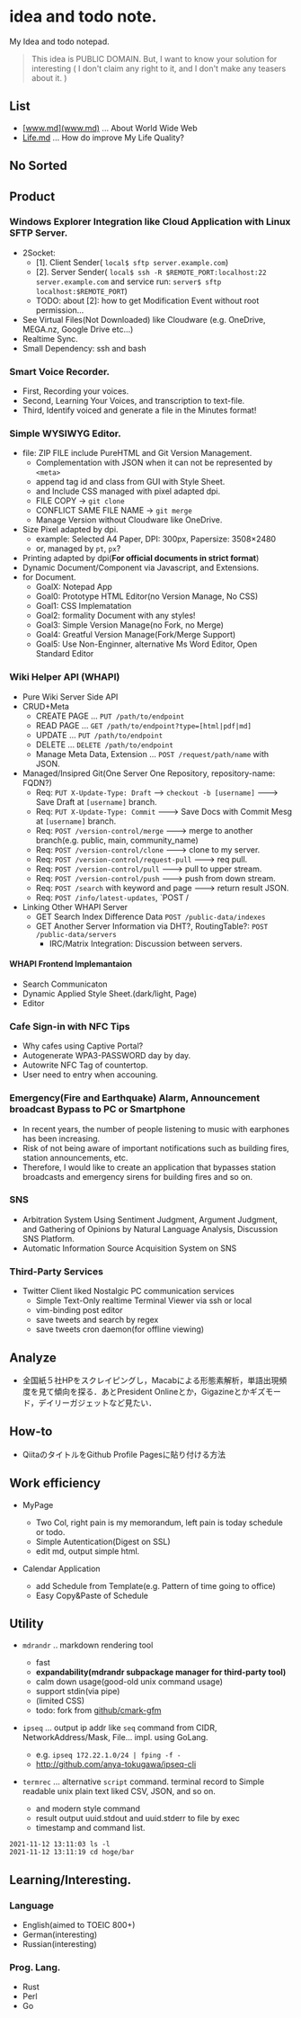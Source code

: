 # idea and todo note.
My Idea and todo notepad.

> This idea is PUBLIC DOMAIN.
> But, I want to know your solution for interesting
> ( I don't claim any right to it, and I don't make any teasers about it. )

## List

- [www.md](www.md) ... About World Wide Web
- [Life.md](Life.md) ... How do improve My Life Quality?


## No Sorted

## Product

### Windows Explorer Integration like Cloud Application with Linux SFTP Server.
  
  - 2Socket:
    - [1]. Client Sender( `local$ sftp server.example.com`)
    - [2]. Server Sender( `local$ ssh -R $REMOTE_PORT:localhost:22 server.example.com` and service run: `server$ sftp localhost:$REMOTE_PORT`)
    - TODO: about [2]: how to get Modification Event without root permission...
  - See Virtual Files(Not Downloaded) like Cloudware (e.g. OneDrive, MEGA.nz, Google Drive etc...)
  - Realtime Sync.
  - Small Dependency: ssh and bash

### Smart Voice Recorder.
  
  - First, Recording your voices.
  - Second, Learning Your Voices, and transcription to text-file.
  - Third, Identify voiced and generate a file in the Minutes format!

### Simple WYSIWYG Editor.
  
  - file: ZIP FILE include PureHTML and Git Version Management.
    - Complementation with JSON when it can not be represented by `<meta>`
    - append tag id and class from GUI with Style Sheet.
    - and Include CSS managed with pixel adapted dpi.
    - FILE COPY -> `git clone`
    - CONFLICT SAME FILE NAME -> `git merge`
    - Manage Version without Cloudware like OneDrive.
  - Size Pixel adapted by dpi.
    - example: Selected A4 Paper, DPI: 300px, Papersize: 3508×2480
    - or, managed by `pt`, `px`?
  - Printing adapted by dpi(**For official documents in strict format**)
  - Dynamic Document/Component via Javascript, and Extensions.
  - for Document.
    - GoalX: Notepad App
    - Goal0: Prototype HTML Editor(no Version Manage, No CSS)
    - Goal1: CSS Implematation
    - Goal2: formality Document with any styles!
    - Goal3: Simple Version Manage(no Fork, no Merge)
    - Goal4: Greatful Version Manage(Fork/Merge Support)
    - Goal5: Use Non-Enginner, alternative Ms Word Editor, Open Standard Editor

### Wiki Helper API (WHAPI)
  
  - Pure Wiki Server Side API
  - CRUD+Meta
    - CREATE PAGE ... `PUT /path/to/endpoint`
    - READ PAGE ... `GET /path/to/endpoint?type=[html|pdf|md]`
    - UPDATE ... `PUT /path/to/endpoint`
    - DELETE ... `DELETE /path/to/endpoint`
    - Manage Meta Data, Extension ... `POST /request/path/name` with JSON.
  - Managed/Insipred Git(One Server One Repository, repository-name: FQDN?)
    - Req: `PUT X-Update-Type: Draft` --> `checkout -b [username]` ---> Save Draft at `[username]` branch.
    - Req: `PUT X-Update-Type: Commit` ---> Save Docs with Commit Mesg at `[username]` branch.
    - Req: `POST /version-control/merge` ---> merge to another branch(e.g. public, main, community_name)
    - Req: `POST /version-control/clone` ---> clone to my server.
    - Req: `POST /version-control/request-pull` ---> req pull.
    - Req: `POST /version-control/pull` ---> pull to upper stream.
    - Req: `POST /version-control/push` ---> push from down stream.
    - Req: `POST /search` with keyword and page ---> return result JSON.
    - Req: `POST /info/latest-updates`, `POST /
  - Linking Other WHAPI Server
    - GET Search Index Difference Data `POST /public-data/indexes`
    - GET Another Server Information via DHT?, RoutingTable?:  `POST /public-data/servers`
      - IRC/Matrix Integration: Discussion between servers.

#### WHAPI Frontend Implemantaion
  
  - Search Communicaton
  - Dynamic Applied Style Sheet.(dark/light, Page)
  - Editor

### Cafe Sign-in with NFC Tips
  
  - Why cafes using Captive Portal?
  - Autogenerate WPA3-PASSWORD day by day.
  - Autowrite NFC Tag of countertop.
  - User need to entry when accouning.

### Emergency(Fire and Earthquake) Alarm, Announcement broadcast Bypass to PC or Smartphone
  
  - In recent years, the number of people listening to music with earphones has been increasing.
  - Risk of not being aware of important notifications such as building fires, station announcements, etc.
  - Therefore, I would like to create an application that bypasses station broadcasts and emergency sirens for building fires and so on.


### SNS

- Arbitration System Using Sentiment Judgment, Argument Judgment, and Gathering of Opinions by Natural Language Analysis, Discussion SNS Platform.
- Automatic Information Source Acquisition System on SNS

### Third-Party Services

- Twitter Client liked Nostalgic PC communication services
  - Simple Text-Only realtime Terminal Viewer via ssh or local
  - vim-binding post editor
  - save tweets and search by regex
  - save tweets cron daemon(for offline viewing)

## Analyze

- 全国紙５社HPをスクレイピングし，Macabによる形態素解析，単語出現頻度を見て傾向を探る．あとPresident Onlineとか，Gigazineとかギズモード，デイリーガジェットなど見たい．

## How-to

- QiitaのタイトルをGithub Profile Pagesに貼り付ける方法

## Work efficiency

- MyPage
  - Two Col, right pain is my memorandum, left pain is today schedule or todo.
  - Simple Autentication(Digest on SSL)
  - edit md, output simple html.
  
- Calendar Application
  - add Schedule from Template(e.g. Pattern of time going to office)
  - Easy Copy&Paste of Schedule


## Utility

- `mdrandr` .. markdown rendering tool
  - fast
  - **expandability(mdrandr subpackage manager for third-party tool)**
  - calm down usage(good-old unix command usage)
  - support stdin(via pipe)
  - (limited CSS)
  - todo: fork from [github/cmark-gfm](https://github.com/github/cmark-gfm)

- `ipseq` ... output ip addr like `seq` command from CIDR, NetworkAddress/Mask, File... impl. using GoLang.
  - e.g. `ipseq 172.22.1.0/24 | fping -f -` 
  - http://github.com/anya-tokugawa/ipseq-cli

- `termrec` ... alternative `script` command. terminal record to Simple readable unix plain text liked CSV, JSON, and so on.
  - and modern style command
  - result output uuid.stdout and uuid.stderr to file by exec
  - timestamp and command list.
 
 ```
 2021-11-12 13:11:03 ls -l
 2021-11-12 13:11:19 cd hoge/bar
 ```

## Learning/Interesting.

### Language

- English(aimed to TOEIC 800+)
- German(interesting)
- Russian(interesting)

### Prog. Lang.

- Rust
- Perl
- Go
